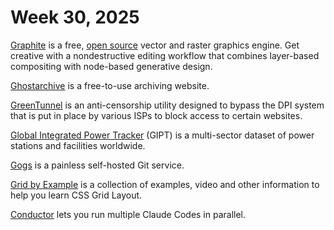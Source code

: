# Week 30, 2025

[Graphite](https://graphite.rs) is a free, [open source](https://github.com/GraphiteEditor/Graphite) vector and raster graphics engine. Get creative with a nondestructive editing workflow that combines layer-based compositing with node-based generative design.

[Ghostarchive](https://ghostarchive.org/) is a free-to-use archiving website.

[GreenTunnel](https://github.com/SadeghHayeri/GreenTunnel) is an anti-censorship utility designed to bypass the DPI system that is put in place by various ISPs to block access to certain websites.

[Global Integrated Power Tracker](https://globalenergymonitor.org/projects/global-integrated-power-tracker/tracker-map/) (GIPT) is a multi-sector dataset of power stations and facilities worldwide.

[Gogs](https://gogs.io) is a painless self-hosted Git service.

[Grid by Example](https://gridbyexample.com) is a collection of examples, video and other information to help you learn CSS Grid Layout.

[Conductor](https://conductor.build) lets you run multiple Claude Codes in parallel.